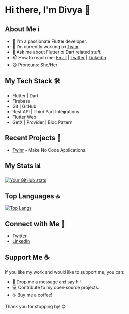 # Hi there, I'm Divya 👋

## About Me ℹ️

- 🌱 I'm a passionate Flutter developer.
- 🔭 I’m currently working on [Twinr](builder.twinr.com).
- 💬 Ask me about Flutter or Dart related stuff.
- 📫 How to reach me: [Email](mailto:divyadave789@gmail.com) | [Twitter](https://twitter.com/divyadave1205) | [LinkedIn](https://www.linkedin.com/in/divya-dave-09b099234/)
- 😄 Pronouns: She/Her

## My Tech Stack 🛠️

- Flutter | Dart
- Firebase
- Git | GitHub
- Rest API | Third Part Integrations
- Flutter Web
- GetX | Provider | Bloc Pattern

## Recent Projects 🚀

- [Twinr](builder.twinr.com) - Make No Code Applications.

## My Stats 📊

[![Your GitHub stats](https://github-readme-stats.vercel.app/api?username=divyadave1205&show_icons=true&theme=dark)](https://github.com/divyadave1205)

## Top Languages 🔝

[![Top Langs](https://github-readme-stats.vercel.app/api/top-langs/?username=divyadave1205&layout=compact&theme=dark)](https://github.com/divyadave1205)

## Connect with Me 🤝

- [Twitter](https://twitter.com/divyadave1205)
- [LinkedIn](https://www.linkedin.com/in/divya-dave-09b099234/)

## Support Me ☕

If you like my work and would like to support me, you can:

- 💬 Drop me a message and say hi!
- 💻 Contribute to my open-source projects.
- ☕ Buy me a coffee!

Thank you for stopping by! 😊
